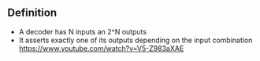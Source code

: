 ## Definition
- A decoder has N inputs an 2^N outputs
- It asserts exactly one of its outputs depending on the input combination
 https://www.youtube.com/watch?v=V5-Z983aXAE